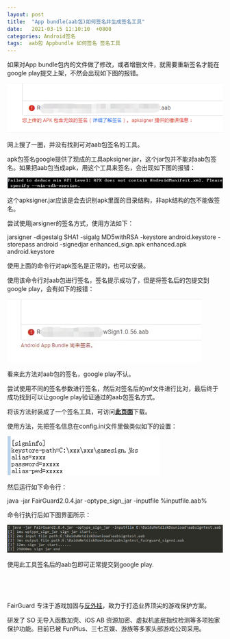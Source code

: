 ```yaml
---
layout: post
title:  "App bundle(aab包)如何签名并生成签名工具"
date:   2021-03-15 11:10:10  +0800
categories: Android签名
tags:  aab包 Appbundle 如何签名 签名工具
---
```


如果对App bundle包内的文件做了修改，或者增删文件，就需要重新签名才能在google play提交上架，不然会出现如下图的报错。<!-- more -->

![image001.png](/assets/res/202103/315_10.png)

网上搜了一圈，并没有找到可对aab包签名的工具。

apk包签名google提供了现成的工具apksigner.jar，这个jar包并不能对aab包签名。如果把aab包当成apk，用这个工具来签名，会出现如下图的报错：

![315_11](/assets/res/202103/315_11.png)

这个apksigner.jar应该是会去识别apk里面的目录结构，非apk结构的包不能做签名。

尝试使用jarsigner的签名方式，使用方法如下：

jarsigner -digestalg SHA1 -sigalg MD5withRSA -keystore android.keystore -storepass android -signedjar enhanced_sign.apk enhanced.apk android.keystore

使用上面的命令行对apk签名是正常的，也可以安装。

使用该命令行对aab包进行签名，签名提示成功了，但是将签名后的包提交到google play，会有如下的报错：

![image004.png](/assets/res/202103/315_12.png)

看来此方法对aab包的签名，google play不认。

尝试使用不同的签名参数进行签名，然后对签名后的mf文件进行比对，最后终于成功找到可以让google play验证通过的aab包签名方式。

将该方法封装成了一个签名工具，可访问[**此页面**](https://www.fair-guard.com/index/helpcenter.html?id=387)下载。

使用方法，先把签名信息在config.ini文件里做类似如下的设置：

  ![image005.png](/assets/res/202103/315_13.png)

然后运行如下命令行：

java -jar FairGuard2.0.4.jar -optype_sign_jar -inputfile %inputfile.aab%

命令行执行后如下图界面所示：

![image006.png](/assets/res/202103/315_14.png)

使用此工具签名后的aab包即可正常提交到google play.

&nbsp;

&nbsp;

FairGuard 专注于游戏加固与[反外挂](https://www.fair-guard.com/index/pro.html?id=361)，致力于打造业界顶尖的游戏保护方案。

研发了 SO 无导入函数加壳、iOS AB 资源加密、虚拟机底层指纹检测等多项独家保护功能。目前已被 FunPlus、三七互娱、游族等多家头部游戏公司采用。
